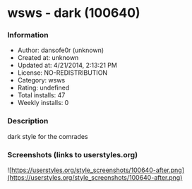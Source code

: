 # wsws - dark (100640)

### Information
- Author: dansofe0r (unknown)
- Created at: unknown
- Updated at: 4/21/2014, 2:13:21 PM
- License: NO-REDISTRIBUTION
- Category: wsws
- Rating: undefined
- Total installs: 47
- Weekly installs: 0


### Description
dark style for the comrades


### Screenshots (links to userstyles.org)
![https://userstyles.org/style_screenshots/100640-after.png](https://userstyles.org/style_screenshots/100640-after.png)


